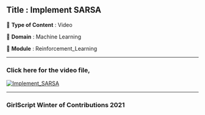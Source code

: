 

## Title : Implement SARSA 
🔴 **Type of Content** : Video

🔴 **Domain** : Machine Learning

🔴 **Module** : Reinforcement_Learning

*********************************************************************

### Click here for the video file,

[![Implement_SARSA](https://user-images.githubusercontent.com/63282184/138582354-155cd298-871e-4444-b4e0-4066a09d1dd8.png)](https://drive.google.com/file/d/1GfG9Yzbl3PNhRc8s4PevTH3c4vdYIsdr/view?usp=sharing"Implement_SARSA")


*********************************************************************

### GirlScript Winter of Contributions 2021
